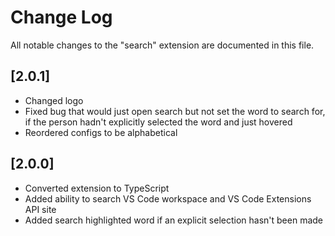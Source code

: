 # Change Log

All notable changes to the "search" extension are documented in this file.

## [2.0.1]

- Changed logo
- Fixed bug that would just open search but not set the word to search for, if the person hadn't explicitly selected the word and just hovered
- Reordered configs to be alphabetical

## [2.0.0]

- Converted extension to TypeScript
- Added ability to search VS Code workspace and VS Code Extensions API site
- Added search highlighted word if an explicit selection hasn't been made